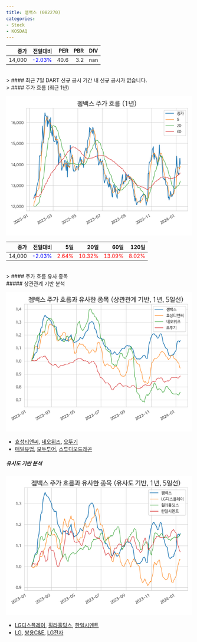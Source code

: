 ```yaml
---
title: 젬백스 (082270)
categories:
- Stock
- KOSDAQ
---
```


|종가|전일대비|PER|PBR|DIV|
|---:|-------:|--:|--:|--:|
|14,000|<span style="color: blue">-2.03%</span>|40.6|3.2|nan|

<!-- more -->

<br>
> #### 최근 7일 DART 신규 공시
기간 내 신규 공시가 없습니다.

<br>
> #### 주가 흐름 (최근 1년)

![082270](/assets/images/stock/082270.png)

|종가|전일대비|5일|20일|60일|120일|
|---:|-------:|--:|---:|---:|----:|
|14,000|<span style="color: blue">-2.03%</span>|<span style="color: red">2.64%</span>|<span style="color: red">10.32%</span>|<span style="color: red">13.09%</span>|<span style="color: red">8.02%</span>|

<br>
> #### 주가 흐름 유사 종목
<br>
##### 상관관계 기반 분석

![082270](/assets/images/stock/082270_corr.png)
- [효성티앤씨](/298020/), [네오위즈](/095660/), [오뚜기](/007310/)
- [매일유업](/267980/), [모두투어](/080160/), [스튜디오드래곤](/253450/)

##### 유사도 기반 분석

![082270](/assets/images/stock/082270_sim.png)
- [LG디스플레이](/034220/), [휠라홀딩스](/081660/), [한일시멘트](/300720/)
- [LG](/003550/), [쌍용C&E](/003410/), [LG전자](/066570/)